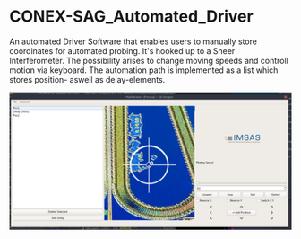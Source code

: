 # CONEX-SAG_Automated_Driver
An automated Driver Software that enables users to manually store coordinates for automated probing. It's hooked up to a Sheer Interferometer. 
The possibility arises to change moving speeds and controll motion via keyboard. The automation path is implemented as a list which stores position- aswell as delay-elements.

![Live Demo](/media/UseCase.png)
